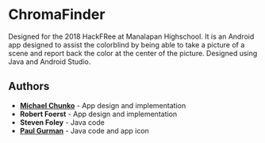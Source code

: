 # ChromaFinder

Designed for the 2018 HackFRee at Manalapan Highschool.
It is an Android app designed to assist the colorblind by being able to take a picture of a scene and report back the color at the center of the picture.
Designed using Java and Android Studio.

## Authors
* **[Michael Chunko](https://github.com/MikeChunko)** - App design and implementation
* **Robert Foerst** - App design and implementation
* **Steven Foley** - Java code
* **[Paul Gurman](https://github.com/Pgurman)** - Java code and app icon
